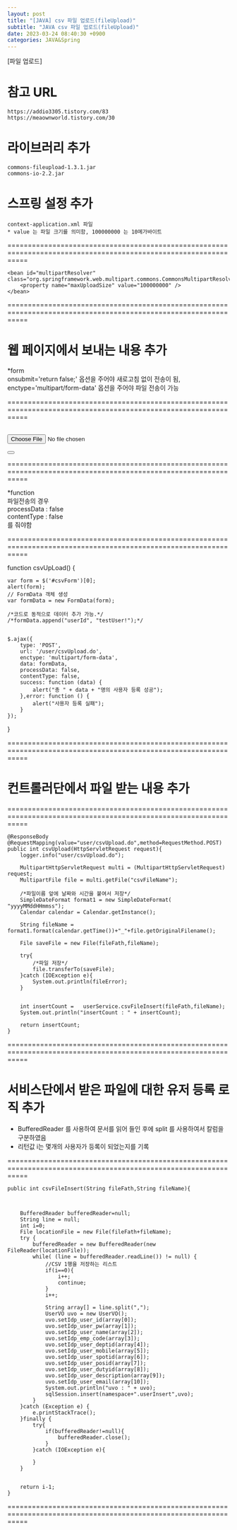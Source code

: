 ```yaml
---  
layout: post  
title: "[JAVA] csv 파일 업로드(fileUpload)"  
subtitle: "JAVA csv 파일 업로드(fileUpload)"  
date: 2023-03-24 08:40:30 +0900  
categories: JAVA&Spring  
---  
```

  
  
[파일 업로드]  
  
  
# 참고 URL  
	https://addio3305.tistory.com/83  
	https://meaownworld.tistory.com/30  
  
  
# 라이브러리 추가  
  
	commons-fileupload-1.3.1.jar  
	commons-io-2.2.jar  
  
  
# 스프링 설정 추가  
	context-application.xml 파일  
	* value 는 파일 크기를 의미함, 100000000 는 10메가바이트  
=================================================================================================================  
  
	<bean id="multipartResolver" class="org.springframework.web.multipart.commons.CommonsMultipartResolver">  
        <property name="maxUploadSize" value="100000000" />  
    </bean>  
  
=================================================================================================================	  
  
  
  
# 웹 페이지에서 보내는 내용 추가  
  
*form  
onsubmit='return false;' 옵션을 주어야 새로고침 없이 전송이 됨,  
enctype='multipart/form-data' 옵션을 주어야 파일 전송이 가능  
  
=================================================================================================================  
        <form method='post' name='csvForm' id='csvForm'   onsubmit='return false;' enctype='multipart/form-data'>  
		<input type='file' name='csvFileName' id='csvFileName' value=''>  
        <!--<input type='submit' value='전송'>-->  
        <button value='파일 업로드' onclick='csvUpLoad()'></button></form>  
  
  
=================================================================================================================  
  
*function  
파일전송의 경우   
processData : false   
contentType : false   
를 줘야함  
  
=================================================================================================================  
  
function csvUpLoad() {  
  
  
    var form = $('#csvForm')[0];  
    alert(form);  
    // FormData 객체 생성  
    var formData = new FormData(form);  
  
    /*코드로 동적으로 데이터 추가 가능.*/  
    /*formData.append("userId", "testUser!");*/  
  
  
    $.ajax({  
        type: 'POST',  
        url: '/user/csvUpload.do',  
        enctype: 'multipart/form-data',  
        data: formData,  
        processData: false,  
        contentType: false,  
        success: function (data) {  
            alert("총 " + data + "명의 사용자 등록 성공");  
        },error: function () {  
            alert("사용자 등록 실패");  
        }  
    });  
}  
  
=================================================================================================================  
  
  
  
  
  
  
# 컨트롤러단에서 파일 받는 내용 추가  
  
  
=================================================================================================================  
  
    @ResponseBody  
    @RequestMapping(value="user/csvUpload.do",method=RequestMethod.POST)  
    public int csvUpload(HttpServletRequest request){  
        logger.info("user/csvUpload.do");  
  
        MultipartHttpServletRequest multi = (MultipartHttpServletRequest) request;  
        MultipartFile file = multi.getFile("csvFileName");  
  
        /*파일이름 앞에 날짜와 시간을 붙여서 저장*/  
        SimpleDateFormat format1 = new SimpleDateFormat( "yyyyMMddHHmmss");  
        Calendar calendar = Calendar.getInstance();  
  
        String fileName = format1.format(calendar.getTime())+"_"+file.getOriginalFilename();  
  
        File saveFile = new File(fileFath,fileName);  
  
        try{  
            /*파일 저장*/  
            file.transferTo(saveFile);  
        }catch (IOException e){  
            System.out.println(fileError);  
        }  
  
  
        int insertCount =   userService.csvFileInsert(fileFath,fileName);  
        System.out.println("insertCount : " + insertCount);  
  
        return insertCount;  
    }  
  
=================================================================================================================  
  
  
	  
# 서비스단에서 받은 파일에 대한 유저 등록 로직 추가  
* BufferedReader 를 사용하여 문서를 읽어 들인 후에 split 를 사용하여서 칼럼을 구분하였음  
* 리턴값 i는 몇개의 사용자가 등록이 되었는지를 기록  
  
=================================================================================================================  
  
    public int csvFileInsert(String fileFath,String fileName){  
  
  
  
        BufferedReader bufferedReader=null;  
        String line = null;  
        int i=0;  
        File locationFile = new File(fileFath+fileName);  
        try {  
            bufferedReader = new BufferedReader(new FileReader(locationFile));  
            while( (line = bufferedReader.readLine()) != null) {  
                //CSV 1행을 저장하는 리스트  
                if(i==0){  
                    i++;  
                    continue;  
                }  
                i++;  
  
                String array[] = line.split(",");  
                UserVO uvo = new UserVO();  
                uvo.setIdp_user_id(array[0]);  
                uvo.setIdp_user_pw(array[1]);  
                uvo.setIdp_user_name(array[2]);  
                uvo.setIdp_emp_code(array[3]);  
                uvo.setIdp_user_deptid(array[4]);  
                uvo.setIdp_user_mobile(array[5]);  
                uvo.setIdp_user_spotid(array[6]);  
                uvo.setIdp_user_posid(array[7]);  
                uvo.setIdp_user_dutyid(array[8]);  
                uvo.setIdp_user_description(array[9]);  
                uvo.setIdp_user_email(array[10]);  
                System.out.println("uvo : " + uvo);  
                sqlSession.insert(namespace+".userInsert",uvo);  
            }  
        }catch (Exception e) {  
            e.printStackTrace();  
        }finally {  
            try{  
                if(bufferedReader!=null){  
                    bufferedReader.close();  
                }  
            }catch (IOException e){  
  
            }  
        }  
  
  
        return i-1;  
    }  
  
  
=================================================================================================================  
  
                                                           
